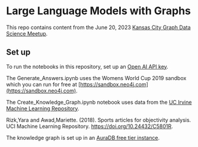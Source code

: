 # Large Language Models with Graphs

This repo contains content from the June 20, 2023 [Kansas City Graph Data Science Meetup](https://www.meetup.com/kansas-city-graph-databases-meetup-group/events/293273775/).

## Set up

To run the notebooks in this repository, set up an [Open AI API key](https://help.openai.com/en/articles/4936850-where-do-i-find-my-secret-api-key).

The Generate_Answers.ipynb uses the Womens World Cup 2019 sandbox which you can run for free at [https://sandbox.neo4j.com](https://sandbox.neo4j.com).

The Create_Knowledge_Graph.ipynb notebook uses data from the [UC Irvine Machine Learning Repository](https://archive.ics.uci.edu/).

Rizk,Yara and Awad,Mariette. (2018). Sports articles for objectivity analysis. UCI Machine Learning Repository. https://doi.org/10.24432/C5801R.

The knowledge graph is set up in an [AuraDB free tier instance](https://console.neo4j.io/?product=aura-db).